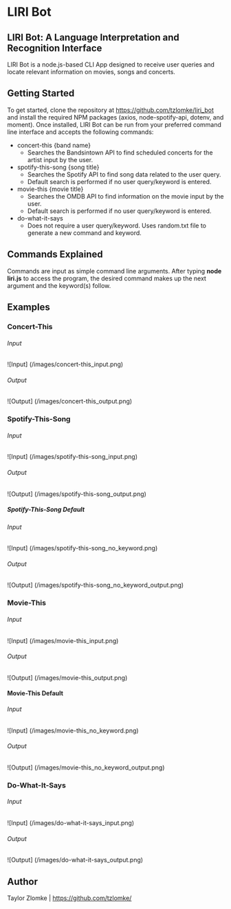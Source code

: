 # LIRI Bot

## LIRI Bot: A Language Interpretation and Recognition Interface
LIRI Bot is a node.js-based CLI App designed to receive user queries and locate relevant information on movies, songs and concerts.

## Getting Started
To get started, clone the repository at https://github.com/tzlomke/liri_bot and install the required NPM packages (axios, node-spotify-api, dotenv, and moment). Once installed, LIRI Bot can be run from your preferred command line interface and accepts the following commands:

* concert-this {band name}
    * Searches the Bandsintown API to find scheduled concerts for the artist input by the user.
* spotify-this-song {song title}
    * Searches the Spotify API to find song data related to the user query.
    * Default search is performed if no user query/keyword is entered.
* movie-this {movie title}
    * Searches the OMDB API to find information on the movie input by the user.
    * Default search is performed if no user query/keyword is entered.
* do-what-it-says
    * Does not require a user query/keyword. Uses random.txt file to generate a new command and keyword.

## Commands Explained
Commands are input as simple command line arguments. After typing **node liri.js** to access the program, the desired command makes up the next argument and the keyword(s) follow.

## Examples

### Concert-This
###### Input
![Input] (/images/concert-this_input.png)
###### Output
![Output] (/images/concert-this_output.png)

### Spotify-This-Song
###### Input
![Input] (/images/spotify-this-song_input.png)
###### Output
![Output] (/images/spotify-this-song_output.png)

##### Spotify-This-Song Default
###### Input
![Input] (/images/spotify-this-song_no_keyword.png)
###### Output
![Output] (/images/spotify-this-song_no_keyword_output.png)

### Movie-This
###### Input
![Input] (/images/movie-this_input.png)
###### Output
![Output] (/images/movie-this_output.png)

#### Movie-This Default
###### Input
![Input] (/images/movie-this_no_keyword.png)
###### Output
![Output] (/images/movie-this_no_keyword_output.png)

### Do-What-It-Says
###### Input
![Input] (/images/do-what-it-says_input.png)
###### Output
![Output] (/images/do-what-it-says_output.png)

## Author
Taylor Zlomke | https://github.com/tzlomke/